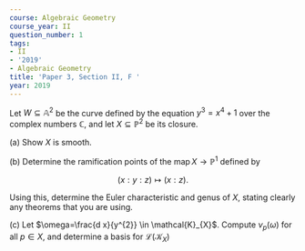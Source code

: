```yaml
---
course: Algebraic Geometry
course_year: II
question_number: 1
tags:
- II
- '2019'
- Algebraic Geometry
title: 'Paper 3, Section II, F '
year: 2019
---
```




Let $W \subseteq \mathbb{A}^{2}$ be the curve defined by the equation $y^{3}=x^{4}+1$ over the complex numbers $\mathbb{C}$, and let $X \subseteq \mathbb{P}^{2}$ be its closure.

(a) Show $X$ is smooth.

(b) Determine the ramification points of the $\operatorname{map} X \rightarrow \mathbb{P}^{1}$ defined by

$$(x: y: z) \mapsto(x: z) .$$

Using this, determine the Euler characteristic and genus of $X$, stating clearly any theorems that you are using.

(c) Let $\omega=\frac{d x}{y^{2}} \in \mathcal{K}_{X}$. Compute $\nu_{p}(\omega)$ for all $p \in X$, and determine a basis for $\mathcal{L}\left(\mathcal{K}_{X}\right)$